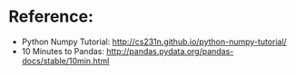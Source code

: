 # Reference:

* Python Numpy Tutorial: http://cs231n.github.io/python-numpy-tutorial/
* 10 Minutes to Pandas: http://pandas.pydata.org/pandas-docs/stable/10min.html